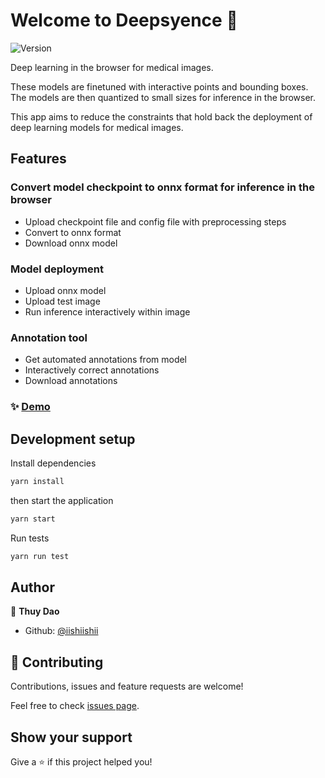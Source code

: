 # Welcome to Deepsyence 👋
![Version](https://img.shields.io/badge/version-0.1.0-blue.svg?cacheSeconds=2592000)

Deep learning in the browser for medical images.

These models are finetuned with interactive points and bounding boxes. The models are then quantized to small sizes for inference in the browser.

This app aims to reduce the constraints that hold back the deployment of deep learning models for medical images.

## Features
### Convert model checkpoint to onnx format for inference in the browser
- Upload checkpoint file and config file with preprocessing steps
- Convert to onnx format
- Download onnx model
### Model deployment
- Upload onnx model
- Upload test image
- Run inference interactively within image
### Annotation tool
- Get automated annotations from model
- Interactively correct annotations
- Download annotations


### ✨ [Demo](https://iishiishii.github.io/deepsyence/)

## Development setup
Install dependencies
```sh
yarn install
```

then start the application

```sh
yarn start
```

Run tests

```sh
yarn run test
```

## Author

👤 **Thuy Dao**

* Github: [@iishiishii](https://github.com/iishiishii)

## 🤝 Contributing

Contributions, issues and feature requests are welcome!

Feel free to check [issues page](https://github.com/iishiishii/deepsyence/issues). 

## Show your support

Give a ⭐️ if this project helped you!